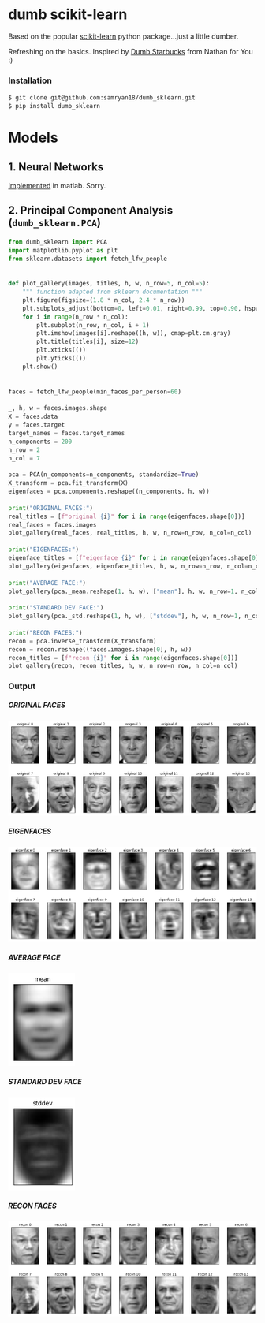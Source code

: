 # dumb scikit-learn

Based on the popular [scikit-learn](https://github.com/scikit-learn/scikit-learn) python package...just a little dumber.

Refreshing on the basics. Inspired by [Dumb Starbucks](https://www.youtube.com/watch?v=h0TRpGP8yH4) from Nathan for You :)

### Installation
```bash
$ git clone git@github.com:samryan18/dumb_sklearn.git
$ pip install dumb_sklearn
```

# Models
## 1. Neural Networks
[Implemented](https://github.com/samryan18/matlab-nn) in matlab. Sorry.

## 2. Principal Component Analysis (`dumb_sklearn.PCA`)

```python
from dumb_sklearn import PCA
import matplotlib.pyplot as plt
from sklearn.datasets import fetch_lfw_people


def plot_gallery(images, titles, h, w, n_row=5, n_col=5):
    """ function adapted from sklearn documentation """
    plt.figure(figsize=(1.8 * n_col, 2.4 * n_row))
    plt.subplots_adjust(bottom=0, left=0.01, right=0.99, top=0.90, hspace=0.35)
    for i in range(n_row * n_col):
        plt.subplot(n_row, n_col, i + 1)
        plt.imshow(images[i].reshape((h, w)), cmap=plt.cm.gray)
        plt.title(titles[i], size=12)
        plt.xticks(())
        plt.yticks(())
    plt.show()


faces = fetch_lfw_people(min_faces_per_person=60)

_, h, w = faces.images.shape
X = faces.data
y = faces.target
target_names = faces.target_names
n_components = 200
n_row = 2
n_col = 7

pca = PCA(n_components=n_components, standardize=True)
X_transform = pca.fit_transform(X)
eigenfaces = pca.components.reshape((n_components, h, w))

print("ORIGINAL FACES:")
real_titles = [f"original {i}" for i in range(eigenfaces.shape[0])]
real_faces = faces.images
plot_gallery(real_faces, real_titles, h, w, n_row=n_row, n_col=n_col)

print("EIGENFACES:")
eigenface_titles = [f"eigenface {i}" for i in range(eigenfaces.shape[0])]
plot_gallery(eigenfaces, eigenface_titles, h, w, n_row=n_row, n_col=n_col)

print("AVERAGE FACE:")
plot_gallery(pca._mean.reshape(1, h, w), ["mean"], h, w, n_row=1, n_col=1)

print("STANDARD DEV FACE:")
plot_gallery(pca._std.reshape(1, h, w), ["stddev"], h, w, n_row=1, n_col=1)

print("RECON FACES:")
recon = pca.inverse_transform(X_transform)
recon = recon.reshape((faces.images.shape[0], h, w))
recon_titles = [f"recon {i}" for i in range(eigenfaces.shape[0])]
plot_gallery(recon, recon_titles, h, w, n_row=n_row, n_col=n_col)
```

### Output
##### ORIGINAL FACES
![ORIGINAL FACES](/assets/pca_original_faces.png)

##### EIGENFACES
![EIGENFACES](/assets/pca_eigenfaces.png)

##### AVERAGE FACE
![AVERAGE FACE](/assets/pca_mean_face.png)

##### STANDARD DEV FACE
![STANDARD DEV FACE](/assets/pca_std_face.png)

##### RECON FACES
![RECON FACES](/assets/pca_recon_faces.png)

